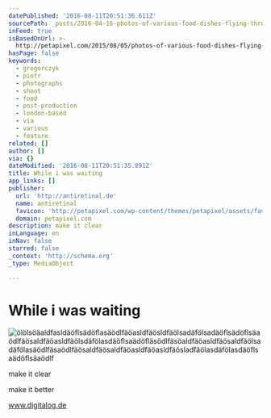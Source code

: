 ```yaml
---
datePublished: '2016-08-11T20:51:36.611Z'
sourcePath: _posts/2016-04-16-photos-of-various-food-dishes-flying-through-the-air.md
inFeed: true
isBasedOnUrl: >-
  http://petapixel.com/2015/08/05/photos-of-various-food-dishes-flying-through-the-air/
hasPage: false
keywords:
  - gregorczyk
  - piotr
  - photographs
  - shoot
  - food
  - post-production
  - london-based
  - via
  - various
  - feature
related: []
author: []
via: {}
dateModified: '2016-08-11T20:51:35.891Z'
title: While i was waiting
app_links: []
publisher:
  url: 'http://antiretinal.de'
  name: antiretinal
  favicon: 'http://petapixel.com/wp-content/themes/petapixel/assets/favicon.ico'
  domain: petapixel.com
description: make it clear
inLanguage: en
inNav: false
starred: false
_context: 'http://schema.org'
_type: MediaObject

---
```

# While i was waiting
![ölölsöäaldfasldäöflsädöflasäödlfäöasldfäösldfäölsadäfölsadäöflsädöflsäaödlfäösaldfäöasldfäölsdäfölasdäöflsaädöfläsödlfäsöaldfäöasldfäösaldfäölsadäfölasäödlfäsaödlfäösaldfäösaldfäöasldfäöasldfäösladfäölasdäfölasdäöflsaädöflsäaödlf](https://the-grid-user-content.s3-us-west-2.amazonaws.com/5942a516-fe69-4a84-b634-0d54fb2a5893.jpg)

make it clear

make it better

www.digitalog.de